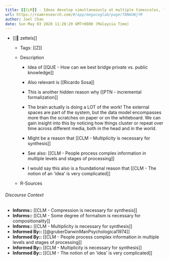 ```yaml
---
title: [[CLM]] - Ideas develop simultaneously at multiple timescales, levels of granularity, and completeness
url: https://roamresearch.com/#/app/megacoglab/page/T8N6UWjYR
author: Joel Chan
date: Sun May 03 2020 11:20:29 GMT+0800 (Malaysia Time)
---
```


- [[🌲 zettels]]

    - Tags: [[Z]]

    - Description

        - Idea of [[QUE - How can we best bridge private vs. public knowledge]]

        - Also relevant is [[Ricardo Sosa]]

        - This is another hidden reason why [[PTN - incremental formalization]]

        - The brain actually is doing a LOT of the work! The external spaces are part of the system, but the data model encompasses more than the scratches on paper or on the whiteboard. We can gain insight into this by noticing how things cluster or repeat over time across different media, both in the head and in the world.

        - Might be a reason that [[CLM - Multiplicity is necessary for synthesis]]

        - See also: [[CLM - People process complex information in multiple levels and stages of processing]]

        - I would say this also is a foundational reason that [[CLM - The notion of an 'idea' is very complicated]]

    - R-Sources

###### Discourse Context

- **Informs::** [[CLM - Compression is necessary for synthesis]]
- **Informs::** [[CLM - Some degree of formalism is necessary for compositionality]]
- **Informs::** [[CLM - Multiplicity is necessary for synthesis]]
- **Informed By::** [[@gruberDarwinManPsychological1974]]
- **Informed By::** [[CLM - People process complex information in multiple levels and stages of processing]]
- **Informed By::** [[CLM - Multiplicity is necessary for synthesis]]
- **Informed By::** [[CLM - The notion of an 'idea' is very complicated]]
